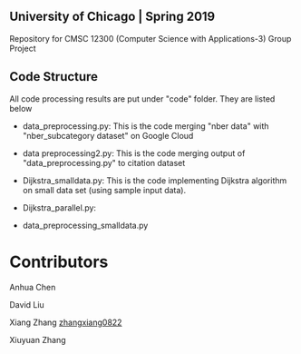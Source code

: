 ## University of Chicago | Spring 2019

Repository for CMSC 12300 (Computer Science with Applications-3) Group Project

## Code Structure
All code processing results are put under "code" folder. They are listed below
- data_preprocessing.py: This is the code merging "nber data" with "nber_subcategory dataset" on Google Cloud

- data preprocessing2.py: This is the code merging output of "data_preprocessing.py" to citation dataset
- Dijkstra_smalldata.py: This is the code implementing Dijkstra algorithm on small data set (using sample input data).
- Dijkstra_parallel.py: 
- data_preprocessing_smalldata.py


# Contributors
Anhua Chen

David Liu

Xiang Zhang [zhangxiang0822](https://github.com/zhangxiang0822)

Xiuyuan Zhang
